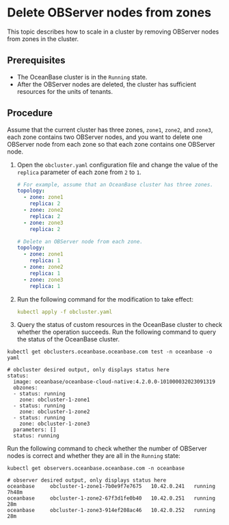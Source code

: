 # Delete OBServer nodes from zones

This topic describes how to scale in a cluster by removing OBServer nodes from zones in the cluster.

## Prerequisites

* The OceanBase cluster is in the `Running` state.
* After the OBServer nodes are deleted, the cluster has sufficient resources for the units of tenants.

## Procedure

Assume that the current cluster has three zones, `zone1`, `zone2`, and `zone3`, each zone contains two OBServer nodes, and you want to delete one OBServer node from each zone so that each zone contains one OBServer node.

1. Open the `obcluster.yaml` configuration file and change the value of the `replica` parameter of each zone from `2` to `1`.

   ```yaml
   # For example, assume that an OceanBase cluster has three zones.
   topology:
     - zone: zone1
       replica: 2
     - zone: zone2
       replica: 2
     - zone: zone3
       replica: 2

   # Delete an OBServer node from each zone.
   topology:
     - zone: zone1
       replica: 1
     - zone: zone2
       replica: 1
     - zone: zone3
       replica: 1  
   ```

2. Run the following command for the modification to take effect:

   ```yaml
   kubectl apply -f obcluster.yaml
   ```

3. Query the status of custom resources in the OceanBase cluster to check whether the operation succeeds.
   Run the following command to query the status of the OceanBase cluster.

```shell
kubectl get obclusters.oceanbase.oceanbase.com test -n oceanbase -o yaml

# obcluster desired output, only displays status here
status:
  image: oceanbase/oceanbase-cloud-native:4.2.0.0-101000032023091319
  obzones:
  - status: running
    zone: obcluster-1-zone1
  - status: running
    zone: obcluster-1-zone2
  - status: running
    zone: obcluster-1-zone3
  parameters: []
  status: running
```

Run the following command to check whether the number of OBServer nodes is correct and whether they are all in the `Running` state:

```
kubectl get observers.oceanbase.oceanbase.com -n oceanbase

# observer desired output, only displays status here
oceanbase     obcluster-1-zone1-7b0e9f7e7675   10.42.0.241   running   7h48m
oceanbase     obcluster-1-zone2-67f3d1fe0b40   10.42.0.251   running   28m
oceanbase     obcluster-1-zone3-914ef208ac46   10.42.0.252   running   28m
```
